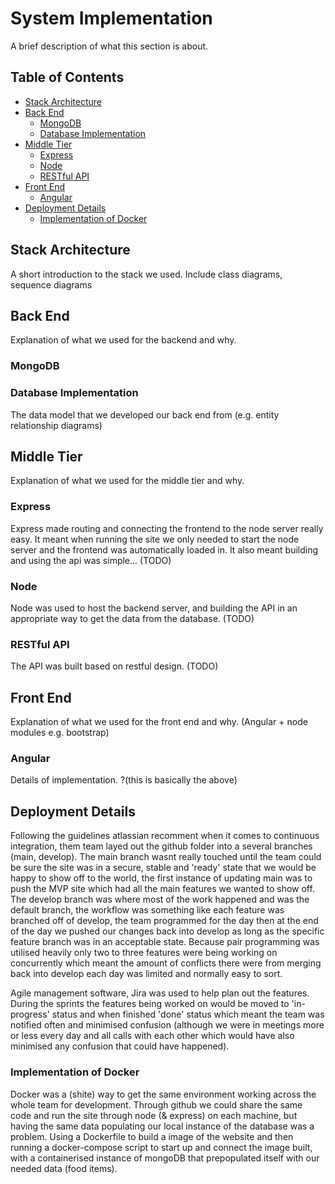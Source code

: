 # System Implementation

A brief description of what this section is about.

## Table of Contents
- [Stack Architecture](#stack-architecture)
- [Back End](#back-end)
	- [MongoDB](#mongodb)
	- [Database Implementation](#database-implementation)
- [Middle Tier](#middle-tier)
	- [Express](#express)
	- [Node](#node)
	- [RESTful API](restful-api)
- [Front End](#front-end)
	- [Angular](#angular)
- [Deployment Details](#deployment-details)
	- [Implementation of Docker](#implementation-of-docker)

## Stack Architecture
A short introduction to the stack we used. Include class diagrams, sequence diagrams

## Back End
Explanation of what we used for the backend and why.

### MongoDB

### Database Implementation
The data model that we developed our back end from (e.g. entity relationship diagrams)

## Middle Tier
Explanation of what we used for the middle tier and why.

### Express
Express made routing and connecting the frontend to the node server really easy. It meant when running the site we only needed to start the node server and the frontend was automatically loaded in. It also meant building and using the api was simple... (TODO)

### Node
Node was used to host the backend server, and building the API in an appropriate way to get the data from the database. (TODO)

### RESTful API
The API was built based on restful design. (TODO)

## Front End
Explanation of what we used for the front end and why. (Angular + node modules e.g. bootstrap)

### Angular
Details of implementation. ?(this is basically the above)

## Deployment Details
Following the guidelines atlassian recomment when it comes to continuous integration, them team layed out the github folder into a several branches (main, develop). The main branch wasnt really touched until the team could be sure the site was in a secure, stable and 'ready' state that we would be happy to show off to the world, the first instance of updating main was to push the MVP site which had all the main features we wanted to show off. The develop branch was where most of the work happened and was the default branch, the workflow was something like each feature was branched off of develop, the team programmed for the day then at the end of the day we pushed our changes back into develop as long as the specific feature branch was in an acceptable state. Because pair programming was utilised heavily only two to three features were being working on concurrently which meant the amount of conflicts there were from merging back into develop each day was limited and normally easy to sort.

Agile management software, Jira was used to help plan out the features. During the sprints the features being worked on would be moved to 'in-progress' status and when finished 'done' status which meant the team was notified often and minimised confusion (although we were in meetings more or less every day and all calls with each other which would have also minimised any confusion that could have happened).

### Implementation of Docker
Docker was a (shite) way to get the same environment working across the whole team for development. Through github we could share the same code and run the site through node (& express) on each machine, but having the same data populating our local instance of the database was a problem. Using a Dockerfile to build a image of the website and then running a docker-compose script to start up and connect the image built, with a containerised instance of mongoDB that prepopulated itself with our needed data (food items).